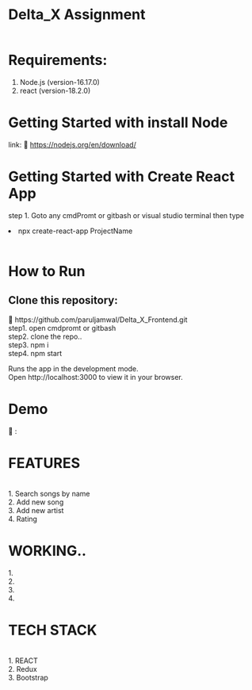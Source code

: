# Delta_X Assignment

 <img src=""/>




<h1>Requirements:</h1>
  
   1.  Node.js (version-16.17.0) <br>
   2.  react  (version-18.2.0)   <br>
    
  
   <h1> Getting Started with install Node </h1>
   
   link: 🔗 https://nodejs.org/en/download/
   
  
   <h1> Getting Started with Create React App </h1>
   
   step 1. Goto any cmdPromt or gitbash or visual studio terminal then type <li> npx create-react-app ProjectName </li>  <br>
   
   <h1>How to Run </h1> 
   
   <h2> Clone this repository: </h2> 🔗 https://github.com/paruljamwal/Delta_X_Frontend.git   <br>
    step1. open cmdpromt or gitbash  <br>
    step2. clone the repo..  <br>
    step3. npm i  <br>
    step4. npm start   <br>
     
   Runs the app in the development mode.  <br>
   Open http://localhost:3000 to view it in your browser.  <br>

 <h1> Demo </h1> 🔗  :    <br>
 
 <h1> FEATURES </h1>   <br>
   1. Search songs by name <br>
   2. Add new song<br>
   3. Add new artist <br>
   4. Rating
  
  <h1> WORKING.. </h1>
    1.   <br>
    2.  <br>
    3. <br>
    4.  <br>
 
 
 <h1> TECH STACK </h1>  <br>
  1. REACT  <br>
  2. Redux <br>
  3. Bootstrap <br>

